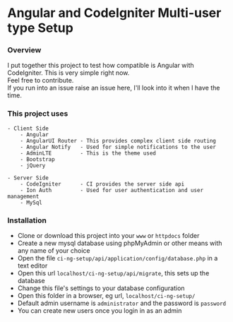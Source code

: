 # Angular and CodeIgniter Multi-user type Setup
### Overview
I put together this project to test how compatible is Angular with CodeIgniter. This is very simple right now.  
Feel free to contribute.  
If you run into an issue raise an issue here, I'll look into it when I have the time.

### This project uses
	- Client Side
		- Angular
		- AngularUI Router - This provides complex client side routing
		- Angular Notify   - Used for simple notifications to the user
		- AdminLTE         - This is the theme used
		- Bootstrap
		- jQuery

	- Server Side
		- CodeIgniter      - CI provides the server side api
		- Ion Auth         - Used for user authentication and user management
		- MySql

### Installation
 - Clone or download this project into your `www` or `httpdocs` folder
 - Create a new mysql database using phpMyAdmin or other means with any name of your choice
 - Open the file `ci-ng-setup/api/application/config/database.php` in a text editor
 - Open this url `localhost/ci-ng-setup/api/migrate`, this sets up the database
 - Change this file's settings to your database configuration
 - Open this folder in a browser, eg url, `localhost/ci-ng-setup/`
 - Default admin username is `administrator` and the password is `password`
 - You can create new users once you login in as an admin


